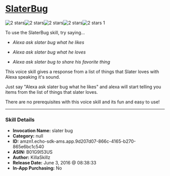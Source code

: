 # [SlaterBug](http://alexa.amazon.com/#skills/amzn1.echo-sdk-ams.app.9d207d07-866c-4165-b270-865e6bc1c540)
![2 stars](../../images/ic_star_black_18dp_1x.png)![2 stars](../../images/ic_star_black_18dp_1x.png)![2 stars](../../images/ic_star_border_black_18dp_1x.png)![2 stars](../../images/ic_star_border_black_18dp_1x.png)![2 stars](../../images/ic_star_border_black_18dp_1x.png) 1

To use the SlaterBug skill, try saying...

* *Alexa ask slater bug what he likes*

* *Alexa ask slater bug what he loves*

* *Alexa ask slater bug to share his favorite thing*

This voice skill gives a response from a list of things that Slater loves with Alexa speaking it's sound.

Just say "Alexa ask slater bug what he likes"  and alexa will start telling you items from the list of things that slater loves.  

There are no prerequisites with this voice skill and its fun and easy to use!

***

### Skill Details

* **Invocation Name:** slater bug
* **Category:** null
* **ID:** amzn1.echo-sdk-ams.app.9d207d07-866c-4165-b270-865e6bc1c540
* **ASIN:** B01G9I53US
* **Author:** KillaSkillz
* **Release Date:** June 3, 2016 @ 08:38:33
* **In-App Purchasing:** No
